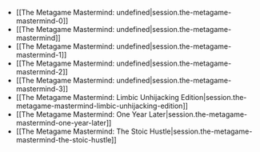 
- [[The Metagame Mastermind: undefined|session.the-metagame-mastermind-0]]
- [[The Metagame Mastermind: undefined|session.the-metagame-mastermind]]
- [[The Metagame Mastermind: undefined|session.the-metagame-mastermind-1]]
- [[The Metagame Mastermind: undefined|session.the-metagame-mastermind-2]]
- [[The Metagame Mastermind: undefined|session.the-metagame-mastermind-3]]
- [[The Metagame Mastermind:  Limbic Unhijacking Edition|session.the-metagame-mastermind-limbic-unhijacking-edition]]
- [[The Metagame Mastermind:  One Year Later|session.the-metagame-mastermind-one-year-later]]
- [[The Metagame Mastermind:  The Stoic Hustle|session.the-metagame-mastermind-the-stoic-hustle]]
